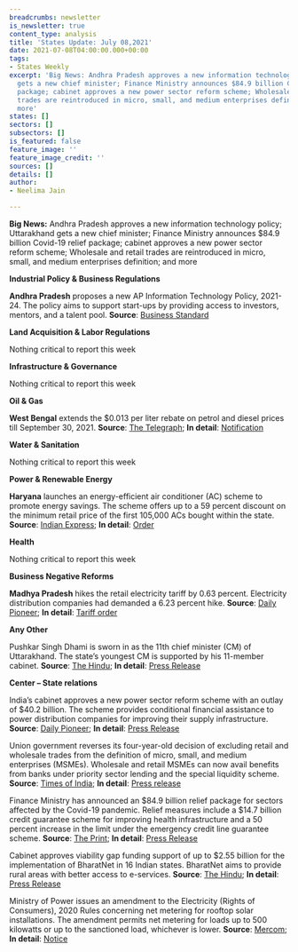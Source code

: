 ```yaml
---
breadcrumbs: newsletter
is_newsletter: true
content_type: analysis
title: 'States Update: July 08,2021'
date: 2021-07-08T04:00:00.000+00:00
tags:
- States Weekly
excerpt: 'Big News: Andhra Pradesh approves a new information technology policy; Uttarakhand
  gets a new chief minister; Finance Ministry announces $84.9 billion Covid-19 relief
  package; cabinet approves a new power sector reform scheme; Wholesale and retail
  trades are reintroduced in micro, small, and medium enterprises definition; and
  more'
states: []
sectors: []
subsectors: []
is_featured: false
feature_image: ''
feature_image_credit: ''
sources: []
details: []
author:
- Neelima Jain

---
```

**Big News:** Andhra Pradesh approves a new information technology policy; Uttarakhand gets a new chief minister; Finance Ministry announces $84.9 billion Covid-19 relief package; cabinet approves a new power sector reform scheme; Wholesale and retail trades are reintroduced in micro, small, and medium enterprises definition; and more

**Industrial Policy & Business Regulations**

**Andhra Pradesh** proposes a new AP Information Technology Policy, 2021-24. The policy aims to support start-ups by providing access to investors, mentors, and a talent pool. **Source**: [Business Standard](https://www.business-standard.com/article/economy-policy/andhra-unveils-it-policy-for-2021-24-expected-to-create-over-55-000-jobs-121070100050_1.html)

**Land Acquisition & Labor Regulations**

Nothing critical to report this week

**Infrastructure & Governance**

Nothing critical to report this week

**Oil & Gas**

**West Bengal** extends the $0.013 per liter rebate on petrol and diesel prices till September 30, 2021. **Source**: [The Telegraph](https://www.telegraphindia.com/business/west-bengal-govt-extends-re-1-a-litre-rebate-on-petrol-and-diesel-prices/cid/1820907); **In detail**: [Notification](http://wbcomtax.nic.in/notification/242-FT_20210222.pdf)

**Water & Sanitation**

Nothing critical to report this week

**Power & Renewable Energy**

**Haryana** launches an energy-efficient air conditioner (AC) scheme to promote energy savings. The scheme offers up to a 59 percent discount on the minimum retail price of the first 105,000 ACs bought within the state. **Source**: [Indian Express](https://indianexpress.com/article/cities/chandigarh/haryana-introduces-ac-scheme-7383694/); **In detail**: [Order](https://acreplacementscheme.uhbvn.org.in/HERC%20Order%20DSM%20Scheme.pdf)

**Health**

Nothing critical to report this week

**Business Negative Reforms**

**Madhya Pradesh** hikes the retail electricity tariff by 0.63 percent. Electricity distribution companies had demanded a 6.23 percent hike. **Source**: [Daily Pioneer](https://www.dailypioneer.com/2021/state-editions/mperc-ok---s-0-63--hike-in-power-tariff.html); **In detail**: [Tariff order](http://mperc.in/Final%20Tariff%20Order%20for%20FY%202021-22_30_06_21.pdf)

**Any Other**

Pushkar Singh Dhami is sworn in as the 11th chief minister (CM) of Uttarakhand. The state’s youngest CM is supported by his 11-member cabinet. **Source**: [The Hindu](https://www.thehindu.com/news/national/pushkar-singh-dhami-sworn-in-as-new-uttarakhand-cm/article35133303.ece); **In detail**: [Press Release](https://pib.gov.in/PressReleseDetail.aspx?PRID=1732658)

**Center – State relations**

India’s cabinet approves a new power sector reform scheme with an outlay of $40.2 billion. The scheme provides conditional financial assistance to power distribution companies for improving their supply infrastructure. **Source**: [Daily Pioneer](https://www.dailypioneer.com/2021/state-editions/fresh-reform-package-for-power-distribution-sector.html); **In detail**: [Press Release](https://pib.gov.in/PressReleasePage.aspx?PRID=1731473)

Union government reverses its four-year-old decision of excluding retail and wholesale trades from the definition of micro, small, and medium enterprises (MSMEs). Wholesale and retail MSMEs can now avail benefits from banks under priority sector lending and the special liquidity scheme. **Source**: [Times of India](https://timesofindia.indiatimes.com/business/india-business/govt-brings-retail-wholesale-trade-under-msme/articleshow/84082743.cms); **In detail**: [Press release](https://www.pib.gov.in/PressReleasePage.aspx?PRID=1730963)

Finance Ministry has announced an $84.9 billion relief package for sectors affected by the Covid-19 pandemic. Relief measures include a $14.7 billion credit guarantee scheme for improving health infrastructure and a 50 percent increase in the limit under the emergency credit line guarantee scheme. **Source**: [The Print](https://theprint.in/economy/fm-sitharaman-raises-loan-guarantee-scheme-limit-to-rs-4-5-lakh-crore/686004/); **In detail**: [Press Release](https://pib.gov.in/PressReleaseIframePage.aspx?PRID=1730963)

Cabinet approves viability gap funding support of up to $2.55 billion for the implementation of BharatNet in 16 Indian states. BharatNet aims to provide rural areas with better access to e-services. **Source**: [The Hindu](https://www.thehindu.com/business/Industry/cabinet-approves-19041-crore-viability-gap-funding-for-bharatnet-in-16-states/article35055840.ece); **In detail**: [Press Release](https://pib.gov.in/PressReleasePage.aspx?PRID=1731456)

Ministry of Power issues an amendment to the Electricity (Rights of Consumers), 2020 Rules concerning net metering for rooftop solar installations. The amendment permits net metering for loads up to 500 kilowatts or up to the sanctioned load, whichever is lower. **Source**: [Mercom](https://mercomindia.com/government-approves-net-metering-rooftop-solar/); **In detail**: [Notice](https://powermin.gov.in/sites/default/files/webform/notices/Electricity_Rights_of_Consumers_Amendment_Rule_2021.pdf)

